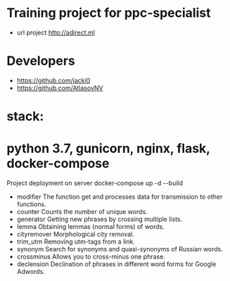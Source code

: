                                
# Training project for ppc-specialist 
- url project http://adirect.ml
# Developers
- https://github.com/jacki0
- https://github.com/AtlasovNV
# stack:
# python 3.7, gunicorn, nginx, flask, docker-compose 

Project deployment on server
docker-compose up -d --build

- modifier 
The function get and processes data for transmission to other functions.
- counter 
Counts the number of unique words.
- generator 
Getting new phrases by crossing multiple lists.
- lemma 
Obtaining lemmas (normal forms) of words.
- cityremover 
Morphological city removal.
- trim_utm 
Removing utm-tags from a link.
- synonym 
Search for synonyms and quasi-synonyms of Russian words.
- crossminus 
Allows you to cross-minus one phrase.
- declension
Declination of phrases in different word forms for Google Adwords.
